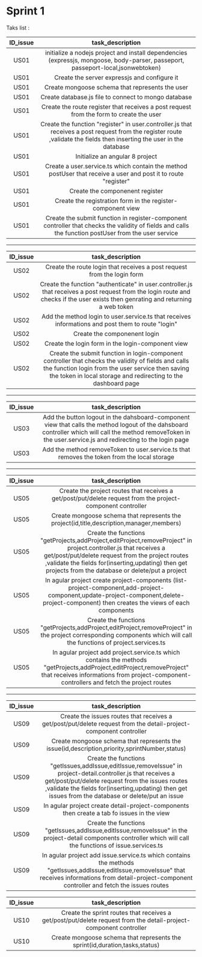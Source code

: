 # Sprint 1

Taks list :

| ID_issue | task_description |
| :-: | :-: |
| US01 | initialize a nodejs project and install dependencies (expressjs, mongoose, body-parser, passeport, passeport-local,jsonwebtoken)|
| US01 | Create the server expressjs and configure it |
| US01 | Create mongoose schema that represents the user  |
| US01 | Create database.js file to connect to mongo database  |
| US01 | Create the route register that receives a post request from the form to create the user |
| US01 | Create the function "register" in user.controller.js that receives a post request from the register route ,validate the fields then inserting the user in the database |
| US01 | Initialize an angular 8 project |
| US01 | Create a user.service.ts which contain the method postUser that receive a user and post it to route "register" |
| US01 | Create the componenent register |
| US01 | Create the registration form in the register-component view |
| US01 | Create the submit function in register-component controller that checks the validity of fields and calls the function postUser from the user service |

----------------------------------------------------------------------------------------------------------------------

| ID_issue | task_description |
| :-: | :-: |
| US02 | Create the route login that receives a post request from the login form |
| US02 | Create the function "authenticate" in user.controller.js that receives a post request from the login route and checks if the user exists then genrating and returning a web token |
| US02 | Add the method login to user.service.ts that receives informations and post them to route "login" |
| US02 | Create the componenent login |
| US02 | Create the login form in the login-component view |
| US02 | Create the submit function in login-component controller that checks the validity of fields and calls the function login from the user service then saving the token in local storage and redirecting to the dashboard page |

----------------------------------------------------------------------------------------------------------------------

| ID_issue | task_description |
| :-: | :-: |
| US03 | Add the button logout in the dahsboard-component view that calls the method logout of the dahsboard controller which will call the method removeToken in the user.service.js and redirecting to the login page |
| US03 | Add the method removeToken to user.service.ts that removes the token from the local storage |

----------------------------------------------------------------------------------------------------------------------

| ID_issue | task_description |
| :-: | :-: |
| US05 | Create the project routes that receives a get/post/put/delete request from the project-component controller|
| US05 | Create mongoose schema that represents the project(id,title,description,manager,members) |
| US05 | Create the functions "getProjects,addProject,editProject,removeProject" in project.controller.js that receives a get/post/put/delete request from the project routes ,validate the fields for(inserting,updating) then get projects from the database or delete/put a project|
| US05 | In agular project create project-components (list-project-component,add-project-component,update-project-component,delete-project-component) then creates the views of each components
| US05 | Create the functions "getProjects,addProject,editProject,removeProject" in the project corresponding components which will call the functions of project.services.ts
| US05 | In agular project add project.service.ts which contains the methods "getProjects,addProject,editProject,removeProject" that receives informations from project-component-controllers and fetch the project routes |


----------------------------------------------------------------------------------------------------------------------

| ID_issue | task_description |
| :-: | :-: |
| US09 | Create the issues routes that receives a get/post/put/delete request from the detail-project-component controller|
| US09 | Create mongoose schema that represents the issue(id,description,priority,sprintNumber,status) |
| US09 | Create the functions "getIssues,addIssue,editIssue,removeIssue" in project-detail.controller.js that receives a get/post/put/delete request from the issues routes ,validate the fields for(inserting,updating) then get issues from the database or delete/put an issue|
| US09 | In agular project create detail-project-components then create a tab fo issues in the view
| US09 | Create the functions "getIssues,addIssue,editIssue,removeIssue" in the project-detail components controller which will call the functions of issue.services.ts
| US09 | In agular project add issue.service.ts which contains the methods "getIssues,addIssue,editIssue,removeIssue" that receives informations from detail-project-component controller and fetch the issues routes |

| ID_issue | task_description |
| :-: | :-: |
| US10 | Create the sprint routes that receives a get/post/put/delete request from the detail-project-component controller|
| US10 | Create mongoose schema that represents the sprint(id,duration,tasks,status) |
